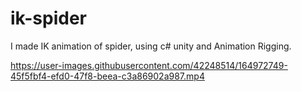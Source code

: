 # ik-spider
I made IK animation of spider, using c# unity and Animation Rigging.


https://user-images.githubusercontent.com/42248514/164972749-45f5fbf4-efd0-47f8-beea-c3a86902a987.mp4

